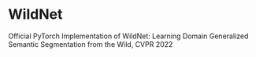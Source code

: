 # WildNet
Official PyTorch Implementation of WildNet: Learning Domain Generalized Semantic Segmentation from the Wild, CVPR 2022
